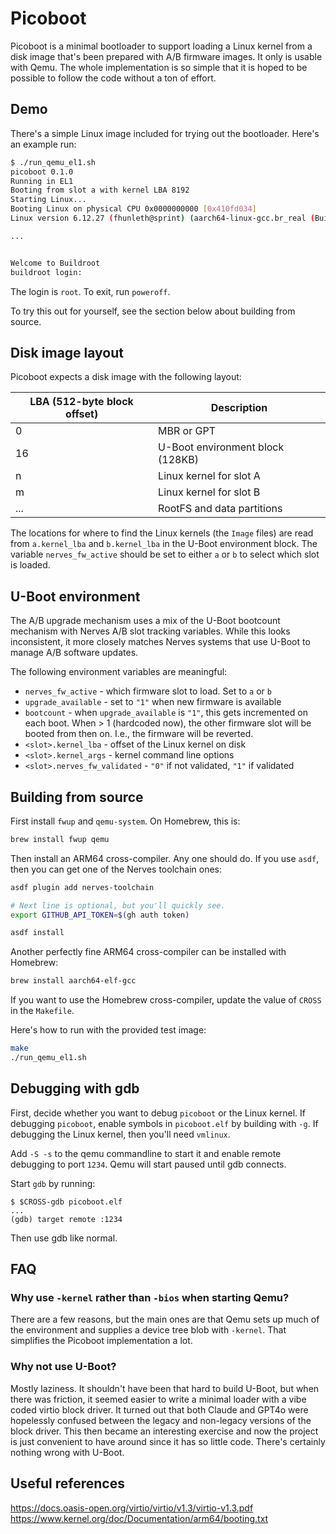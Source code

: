# Picoboot

Picoboot is a minimal bootloader to support loading a Linux kernel from a
disk image that's been prepared with A/B firmware images. It only is
usable with Qemu. The whole implementation is so simple that it is hoped
to be possible to follow the code without a ton of effort.

## Demo

There's a simple Linux image included for trying out the bootloader. Here's
an example run:

```sh
$ ./run_qemu_el1.sh
picoboot 0.1.0
Running in EL1
Booting from slot a with kernel LBA 8192
Starting Linux...
Booting Linux on physical CPU 0x0000000000 [0x410fd034]
Linux version 6.12.27 (fhunleth@sprint) (aarch64-linux-gcc.br_real (Buildroot 2021.11-12449-g1bef613319) 14.2.0, GNU ld (GNU Binutils) 2.42) #10 SMP Sat Jul 26 10:40:14 EDT 2025

...


Welcome to Buildroot
buildroot login:
```

The login is `root`. To exit, run `poweroff`.

To try this out for yourself, see the section below about building from source.

## Disk image layout

Picoboot expects a disk image with the following layout:

| LBA (512-byte block offset) | Description                      |
| --------------------------- | -------------------------------- |
| 0                           | MBR or GPT                       |
| 16                          | U-Boot environment block (128KB) |
| n                           | Linux kernel for slot A          |
| m                           | Linux kernel for slot B          |
| ...                         | RootFS and data partitions       |

The locations for where to find the Linux kernels (the `Image` files) are
read from `a.kernel_lba` and `b.kernel_lba` in the U-Boot environment block.
The variable `nerves_fw_active` should be set to either `a` or `b` to select
which slot is loaded.

## U-Boot environment

The A/B upgrade mechanism uses a mix of the U-Boot bootcount mechanism with
Nerves A/B slot tracking variables. While this looks inconsistent, it more
closely matches Nerves systems that use U-Boot to manage A/B software updates.

The following environment variables are meaningful:

* `nerves_fw_active` - which firmware slot to load. Set to `a` or `b`
* `upgrade_available` - set to `"1"` when new firmware is available
* `bootcount` - when `upgrade_available` is `"1"`, this gets incremented on each
   boot. When > 1 (hardcoded now), the other firmware slot will be booted from
   then on. I.e., the firmware will be reverted.
* `<slot>.kernel_lba` - offset of the Linux kernel on disk
* `<slot>.kernel_args` - kernel command line options
* `<slot>.nerves_fw_validated` - `"0"` if not validated, `"1"` if validated

## Building from source

First install `fwup` and `qemu-system`. On Homebrew, this is:

```sh
brew install fwup qemu
```

Then install an ARM64 cross-compiler. Any one should do. If you use `asdf`,
then you can get one of the Nerves toolchain ones:

```sh
asdf plugin add nerves-toolchain

# Next line is optional, but you'll quickly see.
export GITHUB_API_TOKEN=$(gh auth token)

asdf install
```

Another perfectly fine ARM64 cross-compiler can be installed with Homebrew:

```sh
brew install aarch64-elf-gcc
```

If you want to use the Homebrew cross-compiler, update the value of `CROSS` in
the `Makefile`.

Here's how to run with the provided test image:

```sh
make
./run_qemu_el1.sh
```

## Debugging with gdb

First, decide whether you want to debug `picoboot` or the Linux kernel. If
debugging `picoboot`, enable symbols in `picoboot.elf` by building with `-g`. If
debugging the Linux kernel, then you'll need `vmlinux`.

Add `-S -s` to the qemu commandline to start it and enable remote debugging to
port `1234`. Qemu will start paused until gdb connects.

Start `gdb` by running:

```
$ $CROSS-gdb picoboot.elf
...
(gdb) target remote :1234
```

Then use gdb like normal.

## FAQ

### Why use `-kernel` rather than `-bios` when starting Qemu?

There are a few reasons, but the main ones are that Qemu sets up much of the
environment and supplies a device tree blob with `-kernel`. That simplifies the
Picoboot implementation a lot.

### Why not use U-Boot?

Mostly laziness. It shouldn't have been that hard to build U-Boot, but when
there was friction, it seemed easier to write a minimal loader with a vibe coded
virtio block driver. It turned out that both Claude and GPT4o were hopelessly
confused between the legacy and non-legacy versions of the block driver. This
then became an interesting exercise and now the project is just convenient to
have around since it has so little code. There's certainly nothing wrong with
U-Boot.

## Useful references

https://docs.oasis-open.org/virtio/virtio/v1.3/virtio-v1.3.pdf
https://www.kernel.org/doc/Documentation/arm64/booting.txt

